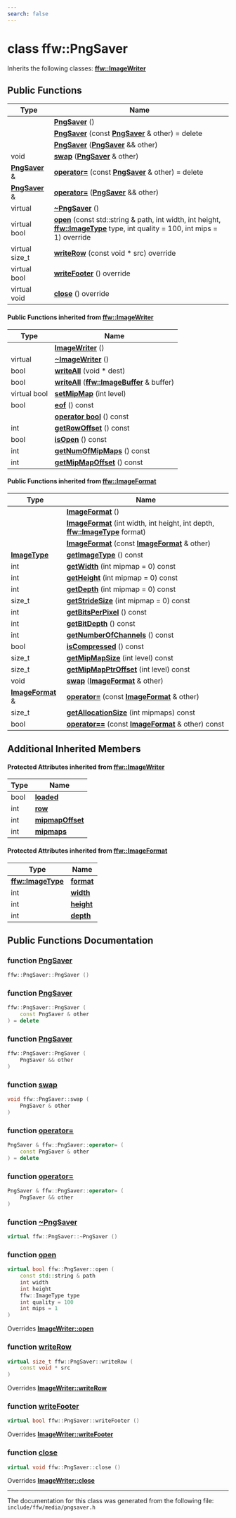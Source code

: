 ```yaml
---
search: false
---
```


# class ffw::PngSaver



Inherits the following classes: **[ffw::ImageWriter](classffw_1_1_image_writer.md)**

## Public Functions

|Type|Name|
|-----|-----|
||[**PngSaver**](classffw_1_1_png_saver.md#1afbd6e2db774bbc43fbc2408000cf3861) () |
||[**PngSaver**](classffw_1_1_png_saver.md#1afc76dfcd0283b8eda3204c4a0f6d5f62) (const **[PngSaver](classffw_1_1_png_saver.md)** & other) = delete |
||[**PngSaver**](classffw_1_1_png_saver.md#1a966b3e967b1d7b679039a4e71d2c5b72) (**[PngSaver](classffw_1_1_png_saver.md)** && other) |
|void|[**swap**](classffw_1_1_png_saver.md#1a9243eba63c68e250e615516e43fda03e) (**[PngSaver](classffw_1_1_png_saver.md)** & other) |
|**[PngSaver](classffw_1_1_png_saver.md)** &|[**operator=**](classffw_1_1_png_saver.md#1aed6e8942c86c83281acd9b0685bb3fb0) (const **[PngSaver](classffw_1_1_png_saver.md)** & other) = delete |
|**[PngSaver](classffw_1_1_png_saver.md)** &|[**operator=**](classffw_1_1_png_saver.md#1a11d9810201c27ee9dc0ea20a9ed41cb1) (**[PngSaver](classffw_1_1_png_saver.md)** && other) |
|virtual |[**~PngSaver**](classffw_1_1_png_saver.md#1aeb8fb0b32ed8379263bbc572a39926a0) () |
|virtual bool|[**open**](classffw_1_1_png_saver.md#1a778329c61c92247b4c2ff2a367bff530) (const std::string & path, int width, int height, **[ffw::ImageType](namespaceffw.md#1a92226423d9aa0edfe0ca1dde2141e028)** type, int quality = 100, int mips = 1) override |
|virtual size\_t|[**writeRow**](classffw_1_1_png_saver.md#1a7c2d025a8a1cb81c2f4384df34dcea8d) (const void \* src) override |
|virtual bool|[**writeFooter**](classffw_1_1_png_saver.md#1a2c502af8ee21b695b613a8cc98f64e1f) () override |
|virtual void|[**close**](classffw_1_1_png_saver.md#1a5fb209f1817eb60dbbe91b46340c406d) () override |


#### Public Functions inherited from [ffw::ImageWriter](classffw_1_1_image_writer.md)

|Type|Name|
|-----|-----|
||[**ImageWriter**](classffw_1_1_image_writer.md#1a0fd08e680ce039ae73f95aee64496987) () |
|virtual |[**~ImageWriter**](classffw_1_1_image_writer.md#1ace63bec05eb60104b74de3a870eec386) () |
|bool|[**writeAll**](classffw_1_1_image_writer.md#1a95934c31ae9550a2a0a57c2b352a80bc) (void \* dest) |
|bool|[**writeAll**](classffw_1_1_image_writer.md#1ac1271761a010069b418d157e7ea4cea3) (**[ffw::ImageBuffer](classffw_1_1_image_buffer.md)** & buffer) |
|virtual bool|[**setMipMap**](classffw_1_1_image_writer.md#1ac261ab25f1985989831105d3cbcf81e8) (int level) |
|bool|[**eof**](classffw_1_1_image_writer.md#1a5b1c288ec150d346cf0b15cb59f2d61f) () const |
||[**operator bool**](classffw_1_1_image_writer.md#1ab54e10e6ab91958cee30ddfd7949830a) () const |
|int|[**getRowOffset**](classffw_1_1_image_writer.md#1a65502c51bc454d2829ce3482d206a1e8) () const |
|bool|[**isOpen**](classffw_1_1_image_writer.md#1afc935a20677f4f310088dc831b302eb3) () const |
|int|[**getNumOfMipMaps**](classffw_1_1_image_writer.md#1a5caee208812977bba6514290f10acbba) () const |
|int|[**getMipMapOffset**](classffw_1_1_image_writer.md#1a093d6cc0ba73b35b3741167a362c47a4) () const |


#### Public Functions inherited from [ffw::ImageFormat](classffw_1_1_image_format.md)

|Type|Name|
|-----|-----|
||[**ImageFormat**](classffw_1_1_image_format.md#1a5c2552e2129595fdb74923e00f3f51e1) () |
||[**ImageFormat**](classffw_1_1_image_format.md#1a0d214d9324cce891461d07b30be64c34) (int width, int height, int depth, **[ffw::ImageType](namespaceffw.md#1a92226423d9aa0edfe0ca1dde2141e028)** format) |
||[**ImageFormat**](classffw_1_1_image_format.md#1a292f274f857b9da281b9ccb17d07b9ef) (const **[ImageFormat](classffw_1_1_image_format.md)** & other) |
|**[ImageType](namespaceffw.md#1a92226423d9aa0edfe0ca1dde2141e028)**|[**getImageType**](classffw_1_1_image_format.md#1a1bb0e2d7c7916dc840516e97b0fe27d1) () const |
|int|[**getWidth**](classffw_1_1_image_format.md#1af8aa5a20fe893f3289a26b1bc52c1a43) (int mipmap = 0) const |
|int|[**getHeight**](classffw_1_1_image_format.md#1a73e22a919bf12a2207d65496398a6a5f) (int mipmap = 0) const |
|int|[**getDepth**](classffw_1_1_image_format.md#1ae162bf4b48f3dd2e2d7739c927a779b8) (int mipmap = 0) const |
|size\_t|[**getStrideSize**](classffw_1_1_image_format.md#1a55de6ea2325fc284e2fbd027146a53ee) (int mipmap = 0) const |
|int|[**getBitsPerPixel**](classffw_1_1_image_format.md#1a4926378546cb727ad4930fa5797ddd83) () const |
|int|[**getBitDepth**](classffw_1_1_image_format.md#1a07c9771437ef7bfaabe3f51164a99eac) () const |
|int|[**getNumberOfChannels**](classffw_1_1_image_format.md#1a388b531a9ea109266cfc2509e79f6751) () const |
|bool|[**isCompressed**](classffw_1_1_image_format.md#1a6c4430f5cfc51120bfc04008bcdb6210) () const |
|size\_t|[**getMipMapSize**](classffw_1_1_image_format.md#1ac8967d7bd7b6b300e2a8c3ff6b6dfd88) (int level) const |
|size\_t|[**getMipMapPtrOffset**](classffw_1_1_image_format.md#1a95be015bde6130bcf6d27472b74f555e) (int level) const |
|void|[**swap**](classffw_1_1_image_format.md#1a1f855dd5b248274b53766a81102d583d) (**[ImageFormat](classffw_1_1_image_format.md)** & other) |
|**[ImageFormat](classffw_1_1_image_format.md)** &|[**operator=**](classffw_1_1_image_format.md#1a69b46ddfe7e8768658602003530bac23) (const **[ImageFormat](classffw_1_1_image_format.md)** & other) |
|size\_t|[**getAllocationSize**](classffw_1_1_image_format.md#1a6e0eb8d724ec7ee0195ee8f25cf92ff3) (int mipmaps) const |
|bool|[**operator==**](classffw_1_1_image_format.md#1a859ea5ac46aee7a01817dcaca12a18bd) (const **[ImageFormat](classffw_1_1_image_format.md)** & other) const |


## Additional Inherited Members

#### Protected Attributes inherited from [ffw::ImageWriter](classffw_1_1_image_writer.md)

|Type|Name|
|-----|-----|
|bool|[**loaded**](classffw_1_1_image_writer.md#1a4d09307b38ab24200f4c48acf7388f02)|
|int|[**row**](classffw_1_1_image_writer.md#1af45929e45e8a77eafd5385f6e0ec0a1e)|
|int|[**mipmapOffset**](classffw_1_1_image_writer.md#1a5818fb22b1bea07fdf05dbd24d9aa15e)|
|int|[**mipmaps**](classffw_1_1_image_writer.md#1afa8dd4585158b44e4719b20358966328)|


#### Protected Attributes inherited from [ffw::ImageFormat](classffw_1_1_image_format.md)

|Type|Name|
|-----|-----|
|**[ffw::ImageType](namespaceffw.md#1a92226423d9aa0edfe0ca1dde2141e028)**|[**format**](classffw_1_1_image_format.md#1a00569cba5e7d8df7582554718f908d7e)|
|int|[**width**](classffw_1_1_image_format.md#1a1a26d9b05851d073858b34ccabc40a79)|
|int|[**height**](classffw_1_1_image_format.md#1a7c62585ac46e6fc7c3fe6efab59cfd4c)|
|int|[**depth**](classffw_1_1_image_format.md#1a128894191ad04073b44663b8541f97aa)|


## Public Functions Documentation

### function <a id="1afbd6e2db774bbc43fbc2408000cf3861" href="#1afbd6e2db774bbc43fbc2408000cf3861">PngSaver</a>

```cpp
ffw::PngSaver::PngSaver ()
```



### function <a id="1afc76dfcd0283b8eda3204c4a0f6d5f62" href="#1afc76dfcd0283b8eda3204c4a0f6d5f62">PngSaver</a>

```cpp
ffw::PngSaver::PngSaver (
    const PngSaver & other
) = delete
```



### function <a id="1a966b3e967b1d7b679039a4e71d2c5b72" href="#1a966b3e967b1d7b679039a4e71d2c5b72">PngSaver</a>

```cpp
ffw::PngSaver::PngSaver (
    PngSaver && other
)
```



### function <a id="1a9243eba63c68e250e615516e43fda03e" href="#1a9243eba63c68e250e615516e43fda03e">swap</a>

```cpp
void ffw::PngSaver::swap (
    PngSaver & other
)
```



### function <a id="1aed6e8942c86c83281acd9b0685bb3fb0" href="#1aed6e8942c86c83281acd9b0685bb3fb0">operator=</a>

```cpp
PngSaver & ffw::PngSaver::operator= (
    const PngSaver & other
) = delete
```



### function <a id="1a11d9810201c27ee9dc0ea20a9ed41cb1" href="#1a11d9810201c27ee9dc0ea20a9ed41cb1">operator=</a>

```cpp
PngSaver & ffw::PngSaver::operator= (
    PngSaver && other
)
```



### function <a id="1aeb8fb0b32ed8379263bbc572a39926a0" href="#1aeb8fb0b32ed8379263bbc572a39926a0">~PngSaver</a>

```cpp
virtual ffw::PngSaver::~PngSaver ()
```



### function <a id="1a778329c61c92247b4c2ff2a367bff530" href="#1a778329c61c92247b4c2ff2a367bff530">open</a>

```cpp
virtual bool ffw::PngSaver::open (
    const std::string & path
    int width
    int height
    ffw::ImageType type
    int quality = 100
    int mips = 1
)
```

Overrides **[ImageWriter::open](classffw_1_1_image_writer.md#1ab549a1367fdab422ff4c6b41f3e91f15)**


### function <a id="1a7c2d025a8a1cb81c2f4384df34dcea8d" href="#1a7c2d025a8a1cb81c2f4384df34dcea8d">writeRow</a>

```cpp
virtual size_t ffw::PngSaver::writeRow (
    const void * src
)
```

Overrides **[ImageWriter::writeRow](classffw_1_1_image_writer.md#1ae3ab21e0cae7dc204aeebdf4ef58337d)**


### function <a id="1a2c502af8ee21b695b613a8cc98f64e1f" href="#1a2c502af8ee21b695b613a8cc98f64e1f">writeFooter</a>

```cpp
virtual bool ffw::PngSaver::writeFooter ()
```

Overrides **[ImageWriter::writeFooter](classffw_1_1_image_writer.md#1a38a3ee7a3c1580737c141ffd2569f75d)**


### function <a id="1a5fb209f1817eb60dbbe91b46340c406d" href="#1a5fb209f1817eb60dbbe91b46340c406d">close</a>

```cpp
virtual void ffw::PngSaver::close ()
```

Overrides **[ImageWriter::close](classffw_1_1_image_writer.md#1a0b18fcad15107286a29b65b6b88fb20b)**




----------------------------------------
The documentation for this class was generated from the following file: `include/ffw/media/pngsaver.h`
